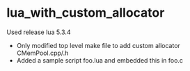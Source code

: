 # lua_with_custom_allocator

Used release lua 5.3.4 
* Only modified top level make file to add custom allocator CMemPool.cpp/.h
* Added a sample script foo.lua and embedded this in foo.c

